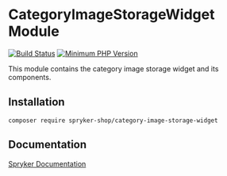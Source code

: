 # CategoryImageStorageWidget Module
[![Build Status](https://travis-ci.org/spryker-shop/category-image-storage-widget.svg)](https://travis-ci.org/spryker-shop/category-image-storage-widget)
[![Minimum PHP Version](https://img.shields.io/badge/php-%3E%3D%207.2-8892BF.svg)](https://php.net/)

This module contains the category image storage widget and its components.

## Installation

```
composer require spryker-shop/category-image-storage-widget
```

## Documentation

[Spryker Documentation](https://academy.spryker.com/developing_with_spryker/module_guide/modules.html)

